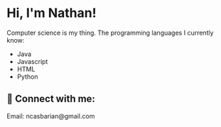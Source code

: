 <h1>Hi, I'm Nathan!<br/></h1>
<p>Computer science is my thing. The programming languages I currently know: </p>
<ul>
  <li>Java</li>
  <li>Javascript</li>
  <li>HTML</li>
  <li>Python</li>
</ul>
<h2> 🤳 Connect with me:</h2>
<p>Email: ncasbarian@gmail.com</p>
